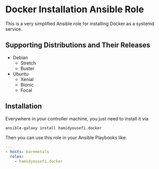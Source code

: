 # Docker Installation Ansible Role

This is a very simplified Ansible role for installing Docker as a systemd service.

## Supporting Distributions and Their Releases
- Debian
    - Stretch
    - Buster
- Ubuntu
    - Xenial
    - Bionic
    - Focal
    
## Installation
Everywhere in your controller machine, you just need to install it via
```bash
ansible-galaxy install hamidyousefi.docker
```
Then you can use this role in your Ansible Playbooks like:
```yaml
---
- hosts: baremetals
  roles:
    - hamidyousefi.docker
```
